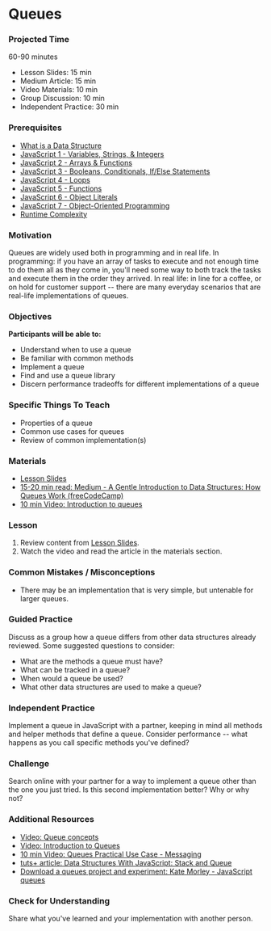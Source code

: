 # Queues

### Projected Time
60-90 minutes
- Lesson Slides: 15 min 
- Medium Article: 15 min 
- Video Materials: 10 min 
- Group Discussion: 10 min 
- Independent Practice: 30 min 

### Prerequisites
- [What is a Data Structure](https://github.com/Techtonica/curriculum/blob/master/data-structures/intro-to-data-structures.md)
- [JavaScript 1 - Variables, Strings, & Integers](https://github.com/Techtonica/curriculum/blob/master/javascript/javascript-1.md)
- [JavaScript 2 - Arrays & Functions](https://github.com/Techtonica/curriculum/blob/master/javascript/javascript-2.md)
- [JavaScript 3 - Booleans, Conditionals, If/Else Statements](https://github.com/Techtonica/curriculum/blob/master/javascript/javascript-3.md)
- [JavaScript 4 - Loops](https://github.com/Techtonica/curriculum/blob/master/javascript/javascript-4.md)
- [JavaScript 5 - Functions](https://github.com/Techtonica/curriculum/blob/master/javascript/javascript-5.md)
- [JavaScript 6 - Object Literals](https://github.com/Techtonica/curriculum/blob/master/javascript/javascript-6-object-literals.md)
- [JavaScript 7 - Object-Oriented Programming](https://github.com/Techtonica/curriculum/blob/master/javascript/javascript-7-oop.md)
- [Runtime Complexity](https://github.com/Techtonica/curriculum/tree/master/runtime-complexity/runtime-complexity.md)


### Motivation
Queues are widely used both in programming and in real life. In programming: if you have an array of tasks to execute and not enough time to do them all as they come in, you'll need some way to both track the tasks and execute them in the order they arrived. In real life: in line for a coffee, or on hold for customer support -- there are many everyday scenarios that are real-life implementations of queues.

### Objectives
**Participants will be able to:**
- Understand when to use a queue
- Be familiar with common methods
- Implement a queue
- Find and use a queue library
- Discern performance tradeoffs for different implementations of a queue

### Specific Things To Teach
- Properties of a queue
- Common use cases for queues
- Review of common implementation(s)

### Materials
- [Lesson Slides](https://docs.google.com/presentation/d/1nBWaTq5Sm1EKbquW12LmonMkW6OqAUGpQI1nW6fiNWI/edit?usp=sharing)
- [15-20 min read: Medium - A Gentle Introduction to Data Structures: How Queues Work
(freeCodeCamp)](https://medium.freecodecamp.org/a-gentle-introduction-to-data-structures-how-queues-work-f8b871938e64)
- [10 min Video: Introduction to queues](https://www.youtube.com/watch?v=XuCbpw6Bj1U)

### Lesson
1. Review content from [Lesson Slides](https://docs.google.com/presentation/d/1nBWaTq5Sm1EKbquW12LmonMkW6OqAUGpQI1nW6fiNWI/edit?usp=sharing).
2. Watch the video and read the article in the materials section.

### Common Mistakes / Misconceptions
- There may be an implementation that is very simple, but untenable for larger queues.

### Guided Practice
Discuss as a group how a queue differs from other data structures already reviewed. Some suggested questions to consider:
- What are the methods a queue must have?
- What can be tracked in a queue?
- When would a queue be used?
- What other data structures are used to make a queue?

### Independent Practice
Implement a queue in JavaScript with a partner, keeping in mind all methods and helper methods that define a queue. Consider performance -- what happens as you call specific methods you've defined?

### Challenge
Search online with your partner for a way to implement a queue other than the one you just tried.  Is this second implementation better?  Why or why not?

### Additional Resources
- [Video: Queue concepts](https://youtu.be/PjQdvpWfCmE)
- [Video: Introduction to Queues](https://www.youtube.com/watch?v=XuCbpw6Bj1U)
- [10 min Video: Queues Practical Use Case - Messaging](https://www.youtube.com/watch?v=oUJbuFMyBDk)
- [tuts+ article: Data Structures With JavaScript: Stack and Queue](https://code.tutsplus.com/articles/data-structures-with-javascript-stack-and-queue--cms-23348)
- [Download a queues project and experiment: Kate Morley - JavaScript queues](http://code.iamkate.com/javascript/queues/)

### Check for Understanding
Share what you've learned and your implementation with another person.

